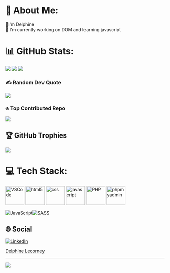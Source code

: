 
# 💫 About Me:
🌱I'm Delphine <br>
🔭 I'm currently working on DOM and learning javascript


# 📊 GitHub Stats:
![](https://github-readme-stats.vercel.app/api?username=DelphineLecorney&theme=dark&hide_border=false&include_all_commits=true&count_private=true)
![](https://github-readme-streak-stats.herokuapp.com/?user=DelphineLecorney&theme=dark&hide_border=false)
![](https://github-readme-stats.vercel.app/api/top-langs/?username=DelphineLecorney&theme=dark&hide_border=false&include_all_commits=true&count_private=true&layout=compact)

### ✍️ Random Dev Quote
![](https://quotes-github-readme.vercel.app/api?type=horizontal&theme=radical)

### 🔝 Top Contributed Repo
![](https://github-contributor-stats.vercel.app/api?username=DelphineLecorney&limit=5&theme=dark&combine_all_yearly_contributions=true)


## 🏆 GitHub Trophies
![](https://github-profile-trophy.vercel.app/?username=DelphineLecorney&theme=radical&no-frame=false&no-bg=false&margin-w=4)

# 💻 Tech Stack:

<p align='left'>
  
<img src="https://github.com/DelphineLecorney/Template-readme/blob/main/PICTURES_read_me_/visual-studio.jpg" alt="VSCode" height="60" width="60" />

<img src="https://github.com/DelphineLecorney/Template-readme/blob/main/PICTURES_read_me_/html5.jpeg" alt="html5" height="60" width="60" /> 

<img src="https://github.com/DelphineLecorney/Template-readme/blob/main/PICTURES_read_me_/css.jpg" alt="css" height="60" width="60" /> 

<img src="https://github.com/DelphineLecorney/Template-readme/blob/main/PICTURES_read_me_/JS.JPG" alt="javascript" height="60" width="60" /> 

<img src="https://github.com/DelphineLecorney/Template-readme/blob/main/PICTURES_read_me_/php_logo.jpg" alt="PHP" height="60" width="60" /> 

<img src="https://github.com/DelphineLecorney/Template-readme/blob/main/PICTURES_read_me_/myphpadmin.png" alt="phpmyadmin" height="60" width="60" /> 


</p>



![JavaScript](https://img.shields.io/badge/javascript-%23323330.svg?style=flat&logo=javascript&logoColor=%23F7DF1E)![SASS](https://img.shields.io/badge/SASS-hotpink.svg?style=flat&logo=SASS&logoColor=white)

## 🌐 Social 
[![LinkedIn](https://img.shields.io/badge/LinkedIn-%230077B6.svg?logo=linkedin&logoColor=white)](https://linkedin.com/in/https://www.linkedin.com/in/delphine-lecorney-539781242/) 

<div class="badge-base LI-profile-badge" data-locale="fr_FR" data-size="medium" data-theme="dark" data-type="VERTICAL" data-vanity="delphine-lecorney" data-version="v1"><a class="badge-base__link LI-simple-link" href="https://be.linkedin.com/in/delphine-lecorney?trk=profile-badge">Delphine Lecorney</a></div>
              
---
[![](https://visitcount.itsvg.in/api?id=DelphineLecorney&icon=0&color=0)](https://visitcount.itsvg.in)
